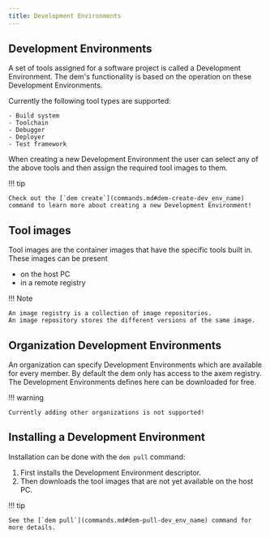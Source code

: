 ```yaml
---
title: Development Environments
---
```


## Development Environments

A set of tools assigned for a software project is called a Development Environment.
The dem's functionality is based on the operation on these Development Environments.

Currently the following tool types are supported:

    - Build system
    - Toolchain
    - Debugger
    - Deployer
    - Test framework

When creating a new Development Environment the user can select any of the above tools and then 
assign the required tool images to them. 

!!! tip

    Check out the [`dem create`](commands.md#dem-create-dev_env_name) command to learn more about creating a new Development Environment!

## Tool images

Tool images are the container images that have the specific tools built in. These images can be 
present

- on the host PC
- in a remote registry

!!! Note

    An image registry is a collection of image repositories.
    An image repository stores the different versions of the same image.

## Organization Development Environments

An organization can specify Development Environments which are available for every member. By 
default the dem only has access to the axem registry. The Development Environments defines here can 
be downloaded for free.

!!! warning

    Currently adding other organizations is not supported!

## Installing a Development Environment

Installation can be done with the `dem pull` command:
1. First installs the Development Environment descriptor.
2. Then downloads the tool images that are not yet available on the host PC.

!!! tip

    See the [`dem pull`](commands.md#dem-pull-dev_env_name) command for more details.
